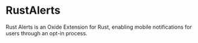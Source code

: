 # RustAlerts
Rust Alerts is an Oxide Extension for Rust, enabling mobile notifications for users through an opt-in process.
